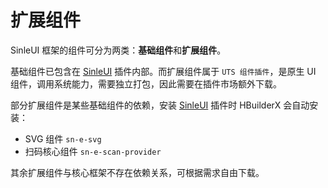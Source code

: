 # 扩展组件

SinleUI 框架的组件可分为两类：**基础组件**和**扩展组件**。

基础组件已包含在 [SinleUI](https://ext.dcloud.net.cn/plugin?name=sinle-ui) 插件内部。而扩展组件属于 `UTS 组件插件`，是原生 UI 组件，调用系统能力，需要独立打包，因此需要在插件市场额外下载。

部分扩展组件是某些基础组件的依赖，安装 [SinleUI](https://ext.dcloud.net.cn/plugin?name=sinle-ui) 插件时 HBuilderX 会自动安装：

* SVG 组件 `sn-e-svg`
* 扫码核心组件 `sn-e-scan-provider`

其余扩展组件与核心框架不存在依赖关系，可根据需求自由下载。